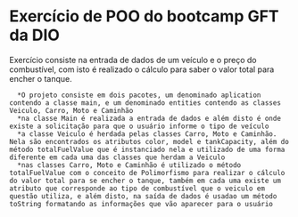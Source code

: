 # Exercício de POO do bootcamp GFT da DIO
Exercício consiste na entrada de dados de um veículo e o preço do combustível, 
com isto é realizado o cálculo para saber o valor total para encher o tanque.

      *O projeto consiste em dois pacotes, um denominado aplication contendo a classe main, e um denominado entities contendo as classes Veiculo, Carro, Moto e Caminhão
      *na classe Main é realizada a entrada de dados e além disto é onde existe a solicitação para que o usuário informe o tipo de veículo
      *a classe Veiculo é herdada pelas classes Carro, Moto e Caminhão. Nela são encontrados os atributos color, model e tankCapacity, além do método totalFuelValue que é instanciado nela e utilizado de uma forma diferente em cada uma das classes que herdam a Veiculo
      *nas classes Carro, Moto e Caminhão é utilizado o método totalFuelValue com o conceito de Polimorfismo para realizar o cálculo do valor total para se encher o tanque, também em cada uma existe um atributo que corresponde ao tipo de combustível que o veiculo em questão utiliza, e além disto, na saída de dados é usadao um método toString formatando as informações que vão aparecer para o usuário
